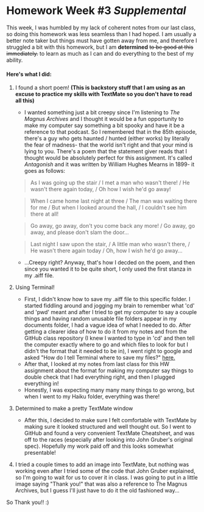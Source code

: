 # Homework Week #3 *Supplemental*

This week, I was humbled by my lack of coherent notes from our last class, so doing this homework was less seamless than I had hoped. I am usually a better note taker but things must have gotten away from me, and therefore I struggled a bit with this homework, but I am **determined** ~~to be good at this immediately.~~ to learn as much as I can and do everything to the best of my ability. 

#### Here's what I did: 

1. I found a short poem! **(This is backstory stuff that I am using as an excuse to practice my skills with TextMate so you don't have to read all this)**
    * I wanted something just a bit creepy since I'm listening to *The Magnus Archives* and I thought it would be a fun opportunity to make my computer say something a bit spooky and have it be a reference to that podcast. So I remembered that in the 85th episode, there's a guy who gets haunted / hunted (either works) by literally the fear of madness- that the world isn't right and that your mind is lying to you. There's a poem that the statement giver reads that I thought would be absolutely perfect for this assignment. It's called *Antagonish* and it was written by William Hughes Mearns in 1899- it goes as follows: 
	
	
	> As I was going up the stair / I met a man who wasn't there! / He wasn't there again today, / Oh how I wish he'd go away!
	
    > When I came home last night at three / The man was waiting there for me / But when I looked around the hall, / I couldn't see him there at all!

    > Go away, go away, don't you come back any more! / Go away, go away, and please don't slam the door...

    > Last night I saw upon the stair, / A little man who wasn't there, / He wasn't there again today / Oh, how I wish he'd go away...
	

    * ...Creepy right? Anyway, that's how I decded on the poem, and then since you wanted it to be quite short, I only used the first stanza in my .aiff file. 
	
	
2. Using Terminal!
    * First, I didn't know how to save my .aiff file to this specific folder. I started fiddling around and jogging my brain to remember what 'cd' and 'pwd' meant and after I tried to get my computer to say a couple things and having random unusable file folders appear in my documents folder, I had a vague idea of what I needed to do. After getting a clearer idea of how to do it from my notes and from the GitHub class repository (I knew I wanted to type in 'cd' and then tell the computer exactly where to go and which files to look for but I didn't the format that it needed to be in), I went right to google and asked "How do I tell Terminal where to save my files?" [here.](https://discussions.apple.com/thread/5757659?sortBy=rank)
	* After that, I looked at my notes from last class for this HW assignment about the format for making my computer say things to double check that I had everything right, and then I plugged everything in!
	* Honestly, I was expecting many many many things to go wrong, but when I went to my Haiku folder, everything was there! 
	
	
3. Determined to make a pretty TextMate window 
    * After this, I decided to make sure I felt comfortable with TextMate by making sure it looked structured and well thought out. So I went to GitHub and found a very convenient TextMate Cheatsheet, and was off to the races (especially after looking into John Gruber's original spec). Hopefully my work paid off and this looks somewhat presentable! 
	
4. I tried a couple times to add an image into TextMate, but nothing was working even after I tried some of the code that John Gruber explained, so I'm going to wait for us to cover it in class. I was going to put in a little image saying "Thank you!" that was also a reference to The Magnus Archives, but I guess I'll just have to do it the old fashioned way... 

So Thank you!! :)
	
